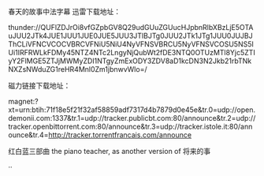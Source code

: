 春天的故事中法字幕
迅雷下载地址：  
  
thunder://QUFlZDJrOi8vfGZpbGV8Q29udGUuZGUucHJpbnRlbXBzLjE5OTAuJUU2JTk4JUE1JUU1JUE0JUE5JUU3JTlBJTg0JUU2JTk1JTg1JUU0JUJBJThCLiVFNCVCOCVBRCVFNiU5NiU4NyVFNSVBRCU5NyVFNSVCOSU5NS5IUi1IRFRWLkFDMy45NTZ4NTc2LngyNjQubWt2fDE3NTQ0OTUzMTl8Yjc5ZTIyY2FlMGE5ZTJjMWMyZDI1NTgyZmExODY3ZDV8aD1kcDN3N2Jkb21rbTNkNXZsNWduZG1reHR4Mnl0Zm1jbnwvWlo=/  
  
磁力链接下载地址：  
  
magnet:?xt=urn:btih:71f18e5f21f32af58859adf7317d4b7879d0e45e&tr.0=udp://open.demonii.com:1337&tr.1=udp://tracker.publicbt.com:80/announce&tr.2=udp://tracker.openbittorrent.com:80/announce&tr.3=udp://tracker.istole.it:80/announce&tr.4=http://tracker.torrentfrancais.com/announce

红白蓝三部曲
the piano teacher, as another version of 将来的事

··